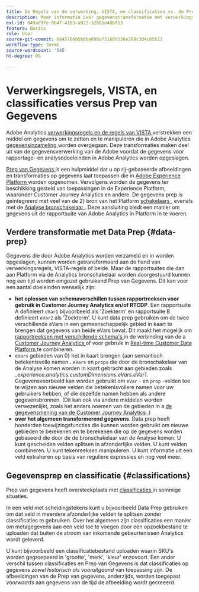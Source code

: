 ```yaml
---
title: De Regels van de verwerking, VISTA, en classificaties vs. de Prep van Gegevens voor de bron van Analytics schakelaar
description: Meer informatie over gegevenstransformatie met verwerkingsregels en VISTA versus Data Prep
exl-id: 049ad97e-0b4f-4163-a022-32661e48bf13
feature: Basics
role: User
source-git-commit: 664576605b8be098a751609536e388c304c65513
workflow-type: tm+mt
source-wordcount: '545'
ht-degree: 0%

---
```


# Verwerkingsregels, VISTA, en classificaties versus Prep van Gegevens

Adobe Analytics [ verwerkingsregels en de regels van VISTA ](https://experienceleague.adobe.com/docs/analytics/admin/admin-tools/processing-rules/processing-rules-configuration/processing-rule-order.html) verstrekken een middel om gegevens om te zetten en te manipuleren die in Adobe Analytics [ gegevensinzameling ](https://experienceleague.adobe.com/docs/analytics/analyze/reports-analytics/reporting-interface/overview-data-collection.html) worden overgegaan. Deze transformaties maken deel uit van de gegevensverwerking van de Adobe voordat de gegevens voor rapportage- en analysedoeleinden in Adobe Analytics worden opgeslagen.

[ Prep van Gegevens ](https://experienceleague.adobe.com/docs/experience-platform/data-prep/home.html) is een hulpmiddel dat u op rij-gebaseerde afbeeldingen en transformaties op gegevens laat toepassen die in [ Adobe Experience Platform ](https://experienceleague.adobe.com/docs/experience-platform.html) worden opgenomen. Vervolgens worden de gegevens ter beschikking gesteld van toepassingen in de Experience Platform, waaronder Customer Journey Analytics en andere. De gegevens prep is geïntegreerd met veel van de 2} bron van het Platform [ schakelaars ](https://experienceleague.adobe.com/docs/experience-platform/sources/home.html), evenals met de [ Analyse bronschakelaar ](https://experienceleague.adobe.com/docs/experience-platform/sources/ui-tutorials/create/adobe-applications/analytics.html). Deze aansluiting biedt een manier om gegevens uit de rapportsuite van Adobe Analytics in Platform in te voeren.

## Verdere transformatie met Data Prep {#data-prep}

Gegevens die door Adobe Analytics worden verzameld en in worden opgeslagen, kunnen worden getransformeerd aan de hand van verwerkingsregels, VISTA-regels of beide. Maar de rapportsuites die dan aan Platform via de Analytics bronschakelaar worden doorgestuurd kunnen nog een tijd worden omgezet gebruikend Prep van Gegevens. Dit kan voor een aantal doeleinden wenselijk zijn:

* **het oplossen van schemaverschillen tussen rapportreeksen voor gebruik in Customer Journey Analytics en/of RTCDP**. Een rapportsuite A definieert `eVar1` bijvoorbeeld als &#39;Zoekterm&#39; en rapportsuite B definieert `eVar2` als &#39;Zoekterm&#39;. U kunt data prep gebruiken om de twee verschillende eVars in een gemeenschappelijk gebied in kaart te brengen dat gegevens van beide eVars bevat. Dit maakt het mogelijk om [ rapportreeksen met verschillende schema&#39;s ](https://experienceleague.adobe.com/docs/analytics-platform/using/cja-usecases/combine-report-suites.html) in de verbinding van de a [ Customer Journey Analytics ](/help/connections/overview.md) of voor gebruik in [ Real-time Customer Data Platform ](https://experienceleague.adobe.com/docs/platform-learn/tutorials/application-services/rtcdp/understanding-the-real-time-customer-data-platform.html) te combineren.
* `eVars` gebieden van 0} het in kaart brengen {aan semantisch betekenisvolle namen **.** `eVars` en `props` die door de bronschakelaar van de Analyse komen worden in kaart gebracht aan gebieden zoals _\_experience.analytics.customDimensions.eVars.eVar1_. Gegevensvoorbeeld kan worden gebruikt om `eVar` - en `prop` -velden toe te wijzen aan nieuwe velden die betekenisvollere namen voor uw gebruikers hebben, of die dezelfde namen hebben als andere gegevensbronnen. (Dit kan ook via andere middelen worden verwezenlijkt, zoals het anders noemen van de gebieden in a [ de gegevensmening van de Customer Journey Analytics ](/help/data-views/create-dataview.md).)
* **over het algemeen transformerend gegevens**. Data prep heeft honderden toewijzingsfuncties die kunnen worden gebruikt om nieuwe gebieden te berekenen en te berekenen die op de gegevens worden gebaseerd die door de de bronschakelaar van de Analyse komen. U kunt gescheiden velden splitsen in afzonderlijke velden. U kunt velden combineren. U kunt tekenreeksen manipuleren. U kunt informatie uit een veld extraheren op basis van reguliere expressies en nog veel meer.

## Gegevensprep en classificatie {#classifications}

Prep van gegevens heeft oversteekplaats met [ classificaties ](https://experienceleague.adobe.com/docs/analytics/components/classifications/c-classifications.html) in sommige situaties.

In een veld met scheidingstekens kunt u bijvoorbeeld Data Prep gebruiken om dat veld in meerdere afzonderlijke velden te splitsen zonder classificaties te gebruiken. Over het algemeen zijn classificaties een manier om metagegevens aan een veld toe te voegen door een opzoekbestand te uploaden dat buiten de stroom van inkomende gebeurtenissen Analytics wordt geleverd.

U kunt bijvoorbeeld een classificatiebestand uploaden waarin SKU&#39;s worden gegroepeerd in &#39;grootte&#39;, &#39;merk&#39;, &#39;kleur&#39; enzovoort. Een ander verschil tussen classificaties en Prep van Gegevens is dat classificaties op gegevens _zowel historisch als vooruitgaand_ van toepassing zijn. De afbeeldingen van de Prep van gegevens, anderzijds, worden toegepast _voorwaarts_ aan gegevens van de tijd de afbeelding wordt gecreeerd.
